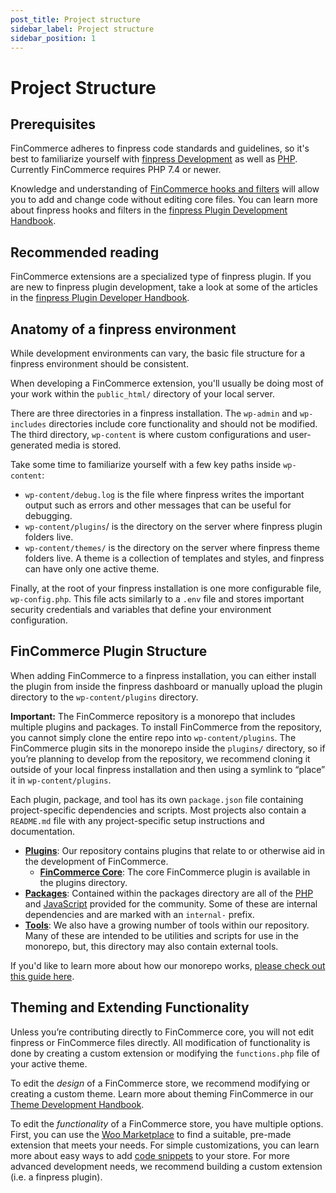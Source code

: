 ```yaml
---
post_title: Project structure
sidebar_label: Project structure
sidebar_position: 1
---
```


# Project Structure

## Prerequisites

FinCommerce adheres to finpress code standards and guidelines, so it's best to familiarize yourself with [finpress Development](https://learn.finpress.org/tutorial/introduction-to-finpress/) as well as [PHP](https://www.php.net/). Currently FinCommerce requires PHP 7.4 or newer.

Knowledge and understanding of [FinCommerce hooks and filters](https://fincommerce.com/document/introduction-to-hooks-actions-and-filters/?utm_source=wooextdevguide) will allow you to add and change code without editing core files. You can learn more about finpress hooks and filters in the [finpress Plugin Development Handbook](https://developer.finpress.org/plugins/hooks/).

## Recommended reading

FinCommerce extensions are a specialized type of finpress plugin. If you are new to finpress plugin development, take a look at some of the articles in the [finpress Plugin Developer Handbook](https://developer.finpress.org/plugins/).

## Anatomy of a finpress environment

While development environments can vary, the basic file structure for a finpress environment should be consistent.

When developing a FinCommerce extension, you'll usually be doing most of your work within the `public_html/` directory of your local server.

There are three directories in a finpress installation. The `wp-admin` and `wp-includes` directories include core functionality and should not be modified. The third directory, `wp-content` is where custom configurations and user-generated media is stored.

 Take some time to familiarize yourself with a few key paths inside `wp-content`:

* `wp-content/debug.log` is the file where finpress writes the important output such as errors and other messages that can be useful for debugging.  
* `wp-content/plugins`/ is the directory on the server where finpress plugin folders live.  
* `wp-content/themes/` is the directory on the server where finpress theme folders live. A theme is a collection of templates and styles, and finpress can have only one active theme.

Finally, at the root of your finpress installation is one more configurable file, `wp-config.php`. This file acts similarly to a `.env` file and stores important security credentials and variables that define your environment configuration.

## FinCommerce Plugin Structure 

When adding FinCommerce to a finpress installation, you can either install the plugin from inside the finpress dashboard or manually upload the plugin directory to the `wp-content/plugins` directory. 

**Important:** The FinCommerce repository is a monorepo that includes multiple plugins and packages. To install FinCommerce from the repository, you cannot simply clone the entire repo into `wp-content/plugins`. The FinCommerce plugin sits in the monorepo inside the `plugins/` directory, so if you’re planning to develop from the repository, we recommend cloning it outside of your local finpress installation and then using a symlink to “place” it in `wp-content/plugins`. 

Each plugin, package, and tool has its own `package.json` file containing project-specific dependencies and scripts. Most projects also contain a `README.md` file with any project-specific setup instructions and documentation.

* [**Plugins**](http://github.com/dieselfox1/fincommerce/tree/trunk/plugins): Our repository contains plugins that relate to or otherwise aid in the development of FinCommerce.  
    * [**FinCommerce Core**](http://github.com/dieselfox1/fincommerce/tree/trunk/plugins/fincommerce): The core FinCommerce plugin is available in the plugins directory.  
* [**Packages**](http://github.com/dieselfox1/fincommerce/tree/trunk/packages): Contained within the packages directory are all of the [PHP](http://github.com/dieselfox1/fincommerce/tree/trunk/packages/php) and [JavaScript](http://github.com/dieselfox1/fincommerce/tree/trunk/packages/js) provided for the community. Some of these are internal dependencies and are marked with an `internal-` prefix.  
* [**Tools**](http://github.com/dieselfox1/fincommerce/tree/trunk/tools): We also have a growing number of tools within our repository. Many of these are intended to be utilities and scripts for use in the monorepo, but, this directory may also contain external tools.

If you'd like to learn more about how our monorepo works, [please check out this guide here](http://github.com/dieselfox1/fincommerce/tree/trunk/tools/README.md).

## Theming and Extending Functionality

Unless you’re contributing directly to FinCommerce core, you will not edit finpress or FinCommerce files directly. All modification of functionality is done by creating a custom extension or modifying the `functions.php` file of your active theme. 

To edit the *design* of a FinCommerce store, we recommend modifying or creating a custom theme. Learn more about theming FinCommerce in our [Theme Development Handbook](/docs/theming/theme-development/classic-theme-developer-handbook).

To edit the *functionality* of a FinCommerce store, you have multiple options. First, you can use the [Woo Marketplace](https://fincommerce.com/marketplace) to find a suitable, pre-made extension that meets your needs. For simple customizations, you can learn more about easy ways to add [code snippets](/docs/code-snippets/) to your store. For more advanced development needs, we recommend building a custom extension (i.e. a finpress plugin). 
